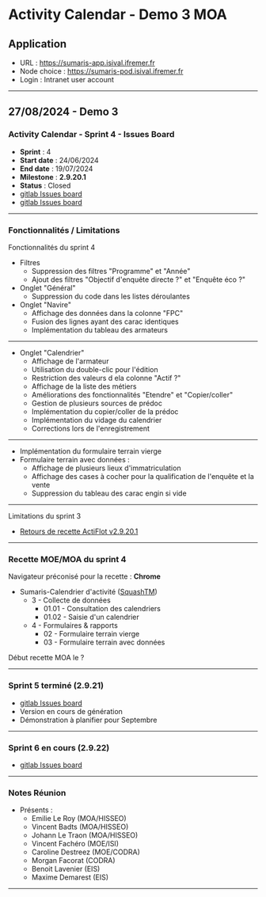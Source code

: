 # Activity Calendar - Demo 3 MOA

## Application

- URL : https://sumaris-app.isival.ifremer.fr
- Node choice : https://sumaris-pod.isival.ifremer.fr
- Login : Intranet user account

---

## 27/08/2024 - Demo 3

### Activity Calendar - Sprint 4 - Issues Board

- **Sprint** : 4
- **Start date** : 24/06/2024
- **End date** : 19/07/2024
- **Milestone** : **2.9.20.1**
- **Status** : Closed
- [gitlab Issues board](https://gitlab.ifremer.fr/sih-public/sumaris/sumaris-app/-/boards/873?label_name[]=ACTIFLOT&milestone_title=2.9.20)
- [gitlab Issues board](https://gitlab.ifremer.fr/sih-public/sumaris/sumaris-app/-/boards/873?label_name[]=ACTIFLOT&milestone_title=2.9.20.1)

---

### Fonctionnalités / Limitations

Fonctionnalités du sprint 4
- Filtres
  - Suppression des filtres "Programme" et "Année"
  - Ajout des filtres "Objectif d'enquête directe ?" et "Enquête éco ?"
- Onglet "Général"
  - Suppression du code dans les listes déroulantes
- Onglet "Navire"
  - Affichage des données dans la colonne "FPC"
  - Fusion des lignes ayant des carac identiques
  - Implémentation du tableau des armateurs

---

- Onglet "Calendrier"
  - Affichage de l'armateur
  - Utilisation du double-clic pour l'édition
  - Restriction des valeurs d ela colonne "Actif ?"
  - Affichage de la liste des métiers
  - Améliorations des fonctionnalités "Etendre" et "Copier/coller"
  - Gestion de plusieurs sources de prédoc
  - Implémentation du copier/coller de la prédoc
  - Implémentation du vidage du calendrier
  - Corrections lors de l'enregistrement

---

- Implémentation du formulaire terrain vierge
- Formulaire terrain avec données :
  - Affichage de plusieurs lieux d'immatriculation
  - Affichage des cases à cocher pour la qualification de l'enquête et la vente
  - Suppression du tableau des carac engin si vide

---

Limitations du sprint 3 
- [Retours de recette ActiFlot v2.9.20.1](https://gitlab.ifremer.fr/sih-public/sumaris/sumaris-doc/-/blob/master/projects/activity-calendar/rec/rec-24-002-activity-calendar-refonte-recette-2.9.20.md?ref_type=heads)

---

### Recette MOE/MOA du sprint 4

Navigateur préconisé pour la recette : **Chrome**

- Sumaris-Calendrier d'activité ([SquashTM](http://visi-common-squash.ifremer.fr:8080/squash/login))
  - 3 - Collecte de données
    * 01.01 - Consultation des calendriers
    * 01.02 - Saisie d'un calendrier
  - 4 - Formulaires & rapports
    * 02 - Formulaire terrain vierge
    * 03 - Formulaire terrain avec données

Début recette MOA le ?

---

### Sprint 5 terminé (2.9.21)

- [gitlab Issues board](https://gitlab.ifremer.fr/sih-public/sumaris/sumaris-app/-/issues/?sort=updated_desc&state=all&milestone_title=2.9.21&label_name%5B%5D=ACTIFLOT&first_page_size=20)
- Version en cours de génération
- Démonstration à planifier pour Septembre

---

### Sprint 6 en cours (2.9.22)

- [gitlab Issues board](https://gitlab.ifremer.fr/sih-public/sumaris/sumaris-app/-/issues/?sort=updated_desc&state=all&label_name%5B%5D=ACTIFLOT&milestone_title=2.9.22&first_page_size=20)

---

### Notes Réunion

- Présents :
  - Emilie Le Roy (MOA/HISSEO)
  - Vincent Badts (MOA/HISSEO)
  - Johann Le Traon (MOA/HISSEO)
  - Vincent Fachéro (MOE/ISI)
  - Caroline Destreez (MOE/CODRA)
  - Morgan Facorat (CODRA)
  - Benoit Lavenier (EIS)
  - Maxime Demarest (EIS)

---